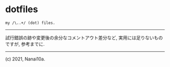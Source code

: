 # dotfiles
`my /\..+/ (dot) files.`

---

試行錯誤の跡や変更後の余分なコメントアウト差分など, 実用には足りないものですが, 参考までに.

---

(c) 2021, Nanai10a.
